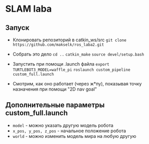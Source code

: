 # SLAM laba

## Запуск

- Клонировать репозиторий в catkin_ws/src
``git clone https://github.com/makselk/ros_laba2.git ``

- Собрать это дело
``cd ..``
``catkin_make``
``source devel/setup.bash``

- Запустить при помощи .launch файла
``export TURTLEBOT3_MODEL=waffle_pi``
``roslaunch custom_pipeline custom_full.launch``

- Смотрим, как оно работает (через ж*пу), показывая точку назначения при помощи "2D nav goal"

## Дополнительные параметры custom_full.launch

- ``model`` - можно указать другую модель робота
- ``x_pos, y_pos, z_pos`` - начальное положение робота
- ``world`` - можно изменить модель мира на любую другую
